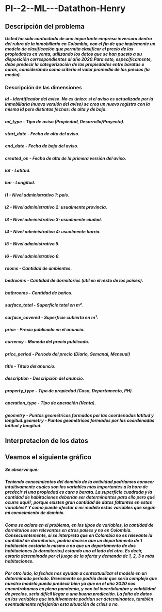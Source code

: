 # PI--2--ML---Datathon-Henry

## Descripción del problema
##### Usted ha sido contactado de una importante empresa inversora dentro del rubro de la inmobiliaria en Colombia, con el fin de que implemente un modelo de clasificación que permita clasificar el precio de las propiedades en venta, utilizando los datos que se han puesto a su disposición correspondientes al año 2020.Para esto, específicamente, debe predecir la categorización de las propiedades entre baratas o caras, considerando como criterio el valor promedio de los precios (la media).



### Descripción de las dimensiones
##### id - Identificador del aviso. No es único: si el aviso es actualizado por la inmobiliaria (nueva versión del aviso) se crea un nuevo registro con la misma id pero distintas fechas: de alta y de baja.
##### ad_type - Tipo de aviso (Propiedad, Desarrollo/Proyecto).
##### start_date - Fecha de alta del aviso.
##### end_date - Fecha de baja del aviso.
##### created_on - Fecha de alta de la primera versión del aviso.
##### lat - Latitud.
##### lon - Longitud.
##### l1 - Nivel administrativo 1: país.
##### l2 - Nivel administrativo 2: usualmente provincia.
##### l3 - Nivel administrativo 3: usualmente ciudad.
##### l4 - Nivel administrativo 4: usualmente barrio.
##### l5 - Nivel administrativo 5.
##### l6 - Nivel administrativo 6.
##### rooms - Cantidad de ambientes.
##### bedrooms - Cantidad de dormitorios (útil en el resto de los países).
##### bathrooms - Cantidad de baños.
#####  surface_total - Superficie total en m².
##### surface_covered - Superficie cubierta en m².
##### price - Precio publicado en el anuncio.
##### currency - Moneda del precio publicado.
##### price_period - Periodo del precio (Diario, Semanal, Mensual)
##### title - Título del anuncio.
##### description - Descripción del anuncio.
##### property_type - Tipo de propiedad (Casa, Departamento, PH).
##### operation_type - Tipo de operación (Venta).
##### geometry - Puntos geométricos formados por las coordenadas latitud y longitud.​geometry - Puntos geométricos formados por las coordenadas latitud y longitud.​

## Interpretacion  de los datos 

## Veamos el siguiente gráfico

##### Se observa que:
##### Teniendo conocimientos del dominio de la actividad podríamos conocer intuitivamente cuales son las variables más importantes a la hora de predecir si una propiedad es cara o barata. La superficie cuadrada y la cantidad de habitaciones deberían ser determinantes para ello pero qué ocurre aquí?, porque existen gran cantidad de datos faltantes en estas variables? Y como puede afectar a mi modelo estas variables que según mi conocimiento de dominio.
##### Como se aclara en el problema, en los tipos de variables, la cantidad de dormitorios son relevantes en otros países y no en Colombia. Consecuentemente, si se interpreta que en Colombia no es relevante la cantidad de dormitorios, podría decirse que  un departamento  de 1 habitación costaría lo mismo o no que un departamento de dos habitaciones (o dormitorios) estando uno al lado del otro.  Es decir, estaría determinado por el juego de la oferta y demanda de 1, 2, 3 o más habitaciones. 
##### Por otro lado, la fechas nos ayudan a contextualizar el modelo en un determinado periodo. Brevemente se podría decir que sería complejo que nuestro modelo pueda predecir bien ya que en el año 2020 nos encontrábamos en plena pandemia, y con tal incertidumbre y volatilidad de precios, sería difícil llegar a una buena predicción. La falta de datos en las variables que intuitivamente podrían ser determinantes,  también eventualmente reflejarían  esta situación de crisis o no.










































